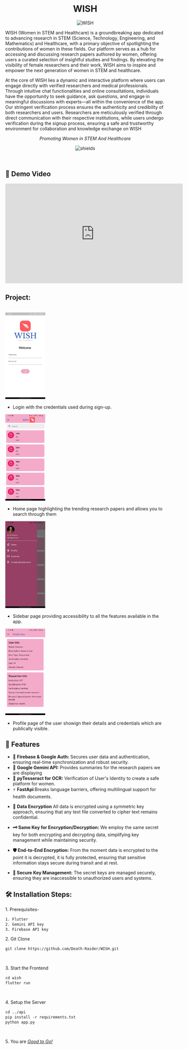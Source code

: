 <h1 align="center" id="title">WISH</h1>
<p align="center">
<img src="https://socialify.git.ci/Death-Raider/WISH/image?font=Source%20Code%20Pro&language=1&name=1&owner=1&pattern=Diagonal%20Stripes&stargazers=1&theme=Dark" alt="WISH" width="640" height="320" />
</p>

<p id="description">WISH (Women in STEM and Healthcare) is a groundbreaking app dedicated to advancing research in STEM (Science, Technology, Engineering, and Mathematics) and Healthcare, with a primary objective of spotlighting the contributions of women in these fields. Our platform serves as a hub for accessing and discussing research papers authored by women, offering users a curated selection of insightful studies and findings. By elevating the visibility of female researchers and their work, WISH aims to inspire and empower the next generation of women in STEM and healthcare.</p>
<p>At the core of WISH lies a dynamic and interactive platform where users can engage directly with verified researchers and medical professionals. Through intuitive chat functionalities and online consultations, individuals have the opportunity to seek guidance, ask questions, and engage in meaningful discussions with experts—all within the convenience of the app. Our stringent verification process ensures the authenticity and credibility of both researchers and users. Researchers are meticulously verified through direct communication with their respective institutions, while users undergo verification during the signup process, ensuring a safe and trustworthy environment for collaboration and knowledge exchange on WISH</p>
<p align="center"><i>Promoting Women in STEM And Healthcare</i></p>

<p align="center"><img src="https://img.shields.io/badge/Build-Vitafile-red?logo=npm" alt="shields"></p>
<br>
<h2> 🎥 Demo Video</h2>
<iframe width="560" height="315" src="https://www.youtube.com/embed/vbWuN2zDp7A?si=deGTUuivrcK6E1Wc" title="YouTube video player" frameborder="0" allow="accelerometer; autoplay; clipboard-write; encrypted-media; gyroscope; picture-in-picture; web-share" allowfullscreen></iframe>
<h2>Project: </h2>
<br>
<img src="./assets/login.jpeg" width=25%><br>

- Login with the credentials used during sign-up.<br>

<img src="./assets/home.jpeg" width=25%><br>
- Home page highlighting the trending research papers and allows you to search through them<br>

<img src="./assets/sidebar.jpeg" width=25%><br>
-  Sidebar page providing accessibility to all the features available in the app.<br>

<img src ="./assets/profile.jpeg" width=25%><br>

- Profile page of the user showign their details and credentials which are publically visible.<br>


<h2>🧐 Features</h2>

* 🔐 **Firebase & Google Auth:** Secures user data and authentication, ensuring real-time synchronization and robust security.  
* 🧠 **Google Gemini API:** Provides summaries for the research papers we are displaying
* 📝 **pyTesseract for OCR:** Verification of User's Identity to create a safe platform for women.
* ⚡ **FastApi**:Breaks language barriers, offering multilingual support for health documents. 


-  📄 **Data Encryption** All data is encrypted using a symmetric key approach, ensuring that any text file converted to cipher text remains confidential.

-  **🗝 Same Key for Encryption/Decryption:** We employ the same secret key for both encrypting and decrypting data, simplifying key management while maintaining security.

-  **🛡 End-to-End Encryption:** From the moment data is encrypted to the point it is decrypted, it is fully protected, ensuring that sensitive information stays secure during transit and at rest.

-  **🔐 Secure Key Management:** The secret keys are managed securely, ensuring they are inaccessible to unauthorized users and systems.


<h2>🛠️ Installation Steps:</h2>

<p> 1. Prerequisites- 

```
1. Flutter
2. Gemini API key
3. Firebase API key

```
<p>2. Git Clone</p>

```
git clone https://github.com/Death-Raider/WISH.git
```
<br>
<p> 3. Start the Frontend </p>

```
cd wish
flutter run
```
<br>

<p> 4. Setup the Server </p>

```
cd ../api
pip install -r requirements.txt
python app.py
```
<br>

<p> 5. You are <i><u>Good to Go!</u></i> </p>
